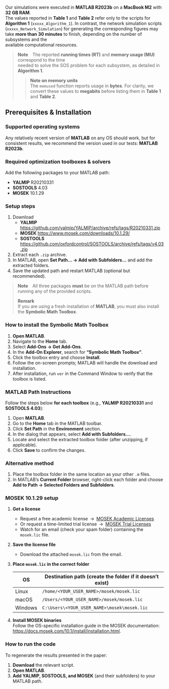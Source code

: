 Our simulations were executed in **MATLAB R2023b** on a **MacBook M2** with **32 GB RAM**.  
The values reported in **Table 1** and **Table 2** refer only to the scripts for **Algorithm 1** (`xxxxx_Algorithm_1`). 
In contrast, the network simulation scripts (`xxxxx_Network_Simulation`) for generating the corresponding figures may take 
**more than 30 minutes** to finish, depending on the number of subsystems and the  
available computational resources.  

> **Note** The reported **running times (RT)** and **memory usage (MU)** correspond to the time  
> needed to solve the SOS problem for each subsystem, as detailed in **Algorithm 1**.
> > **Note on memory units**  
> The `memused` function reports usage in **bytes**. For clarity, we convert these values to **megabits** before listing them in **Table&nbsp;1** and **Table&nbsp;2**.


## Prerequisites & Installation

### Supported operating systems
Any relatively recent version of **MATLAB** on any OS should work, but for consistent results, we recommend the version used in our tests: **MATLAB R2023b**.

### Required optimization toolboxes & solvers  
Add the following packages to your MATLAB path:

- **YALMIP** R20210331  
- **SOSTOOLS** 4.03  
- **MOSEK** 10.1.29  

### Setup steps
1. Download  
   - **YALMIP**    <https://github.com/yalmip/YALMIP/archive/refs/tags/R20210331.zip>  
   - **MOSEK**    <https://www.mosek.com/downloads/10.1.29/>  
   - **SOSTOOLS** <https://github.com/oxfordcontrol/SOSTOOLS/archive/refs/tags/v4.03.zip>  
2. Extract each `.zip` archive.  
3. In MATLAB, open **Set Path… → Add with Subfolders…** and add the extracted folders.  
4. Save the updated path and restart MATLAB (optional but recommended).

> **Note** All three packages **must** be on the MATLAB path before running any of the provided scripts.
> 
> **Remark&nbsp;**  
> If you are using a fresh installation of **MATLAB**, you must also install the **Symbolic Math Toolbox**.

### How to install the Symbolic Math Toolbox

1. **Open MATLAB**.  
2. Navigate to the **Home** tab.  
3. Select **Add-Ons → Get Add-Ons**.  
4. In the **Add-On Explorer**, search for **“Symbolic Math Toolbox”**.  
5. Click the toolbox entry and choose **Install**.  
6. Follow the on-screen prompts; MATLAB will handle the download and installation.  
7. After installation, run `ver` in the Command Window to verify that the toolbox is listed.

### MATLAB Path Instructions

Follow the steps below **for each toolbox** (e.g., **YALMIP R20210331** and **SOSTOOLS 4.03**):

1. Open **MATLAB**.  
2. Go to the **Home** tab in the MATLAB toolbar.  
3. Click **Set Path** in the **Environment** section.  
4. In the dialog that appears, select **Add with Subfolders…**.  
5. Locate and select the extracted toolbox folder (after unzipping, if applicable).  
6. Click **Save** to confirm the changes.

### Alternative method

1. Place the toolbox folder in the same location as your other `.m` files.  
2. In MATLAB’s **Current Folder** browser, right-click each folder and choose  
   **Add to Path → Selected Folders and Subfolders**.

### MOSEK 10.1.29 setup

1. **Get a license**  
   - Request a free academic license → [MOSEK Academic Licenses](https://www.mosek.com/products/academic-licenses/)  
   - Or request a time-limited trial license → [MOSEK Trial Licenses](https://www.mosek.com/products/trial/)  
   - Watch for an email (check your spam folder) containing the `mosek.lic` file.

2. **Save the license file**  
   - Download the attached `mosek.lic` from the email.

3. **Place `mosek.lic` in the correct folder**

   | OS       | Destination path (create the folder if it doesn’t exist)             |
   |----------|---------------------------------------------------------------------|
   | Linux    | `/home/<YOUR_USER_NAME>/mosek/mosek.lic`                            |
   | macOS    | `/Users/<YOUR_USER_NAME>/mosek/mosek.lic`                           |
   | Windows  | `C:\Users\<YOUR_USER_NAME>\mosek\mosek.lic`                         |

4. **Install MOSEK binaries**  
   Follow the OS-specific installation guide in the MOSEK documentation: <https://docs.mosek.com/10.1/install/installation.html>.
### How to run the code

To regenerate the results presented in the paper:

1. **Download** the relevant script.  
2. **Open MATLAB**.  
3. **Add YALMIP, SOSTOOLS, and MOSEK** (and their subfolders) to your MATLAB path.  




